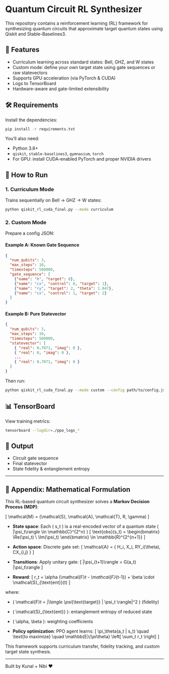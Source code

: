 # Quantum Circuit RL Synthesizer

This repository contains a reinforcement learning (RL) framework for synthesizing quantum circuits that approximate target quantum states using Qiskit and Stable-Baselines3.

## 🧠 Features
- Curriculum learning across standard states: Bell, GHZ, and W states
- Custom mode: define your own target state using gate sequences or raw statevectors
- Supports GPU acceleration (via PyTorch & CUDA)
- Logs to TensorBoard
- Hardware-aware and gate-limited extensibility

## 🛠 Requirements

Install the dependencies:

```bash
pip install -r requirements.txt
```

You’ll also need:
- Python 3.8+
- `qiskit`, `stable-baselines3`, `gymnasium`, `torch`
- For GPU: install CUDA-enabled PyTorch and proper NVIDIA drivers

## 🚀 How to Run

### 1. Curriculum Mode

Trains sequentially on Bell → GHZ → W states:

```bash
python qiskit_rl_cuda_final.py --mode curriculum
```

### 2. Custom Mode

Prepare a config JSON:

#### Example A: Known Gate Sequence

```json
{
  "num_qubits": 3,
  "max_steps": 10,
  "timesteps": 500000,
  "gate_sequence": [
    {"name": "h", "target": 0},
    {"name": "cx", "control": 0, "target": 1},
    {"name": "ry", "target": 2, "theta": 1.047},
    {"name": "cx", "control": 1, "target": 2}
  ]
}
```

#### Example B: Pure Statevector

```json
{
  "num_qubits": 3,
  "max_steps": 10,
  "timesteps": 500000,
  "statevector": [
    { "real": 0.7071, "imag": 0 },
    { "real": 0, "imag": 0 },
    ...
    { "real": 0.7071, "imag": 0 }
  ]
}
```

Then run:

```bash
python qiskit_rl_cuda_final.py --mode custom --config path/to/config.json
```

## 📊 TensorBoard

View training metrics:

```bash
tensorboard --logdir=./ppo_logs_*
```

## 🧪 Output

- Circuit gate sequence
- Final statevector
- State fidelity & entanglement entropy

---

## 📘 Appendix: Mathematical Formulation

This RL-based quantum circuit synthesizer solves a **Markov Decision Process (MDP)**:

\[
\mathcal{M} = (\mathcal{S}, \mathcal{A}, \mathcal{T}, R, \gamma)
\]

- **State space**: Each \( s_t \) is a real-encoded vector of a quantum state \( |\psi_t\rangle \in \mathbb{C}^{2^n} \)
\[
\text{obs}(s_t) = \begin{bmatrix} \Re(\psi_t) \\ \Im(\psi_t) \end{bmatrix} \in \mathbb{R}^{2^{n+1}}
\]

- **Action space**: Discrete gate set:
\[
\mathcal{A} = \{ H_i, X_i, RY_i(\theta), CX_{i,j} \}
\]

- **Transitions**: Apply unitary gate:
\[
|\psi_{t+1}\rangle = G(a_t) |\psi_t\rangle
\]

- **Reward**:
\[
r_t = \alpha (\mathcal{F}_t - \mathcal{F}_{t-1}) + \beta \cdot \mathcal{S}_{\text{ent}}(t)
\]

where:
- \( \mathcal{F}_t = |\langle \psi_{\text{target}} | \psi_t \rangle|^2 \) (fidelity)
- \( \mathcal{S}_{\text{ent}} \): entanglement entropy of reduced state
- \( \alpha, \beta \): weighting coefficients

- **Policy optimization**: PPO agent learns:
\[
\pi_\theta(a_t | s_t) \quad \text{to maximize} \quad \mathbb{E}_{\pi_\theta} \left[ \sum_t r_t \right]
\]

This framework supports curriculum transfer, fidelity tracking, and custom target state synthesis.

-----

Built by Kunal + Nibi ♥
